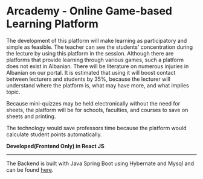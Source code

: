 # Arcademy - Online Game-based Learning Platform

The development of this platform will make learning as participatory and simple as feasible. The teacher can see the students' concentration during the lecture by using this platform in the session.
Although there are platforms that provide learning through various games, such a platform does not exist in Albanian. There will be literature on numerous injuries in Albanian on our portal. It is estimated that using it will boost contact between lecturers and students by 35%, because the lecturer will understand where the platform is, what may have more, and what implies topic.

Because mini-quizzes may be held electronically without the need for sheets, the platform will be for schools, faculties, and courses to save on sheets and printing.

The technology would save professors time because the platform would calculate student points automatically.

**Developed(Frontend Only) in React JS**
***
The Backend is built with Java Spring Boot using Hybernate and Mysql and can be found [here](https://github.com/etnikbeqiri1/arcademy-backend).
